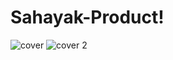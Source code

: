 # Sahayak-Product!

![cover](https://user-images.githubusercontent.com/76803084/180267548-d321c816-1e5f-482f-8c31-8a3ffdcb39d1.png)
![cover 2](https://user-images.githubusercontent.com/76803084/180267797-d2635201-ab10-4249-a0e8-b07e1f1e1647.png)
